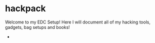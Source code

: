 # hackpack
Welcome to my EDC Setup!
Here I will document all of my hacking tools, gadgets, bag setups and books!

- []()